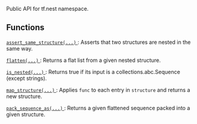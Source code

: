 Public API for tf.nest namespace.



## Functions
[ `assert_same_structure(...)` ](https://tensorflow.google.cn/api_docs/python/tf/nest/assert_same_structure): Asserts that two structures are nested in the same way.

[ `flatten(...)` ](https://tensorflow.google.cn/api_docs/python/tf/nest/flatten): Returns a flat list from a given nested structure.

[ `is_nested(...)` ](https://tensorflow.google.cn/api_docs/python/tf/nest/is_nested): Returns true if its input is a collections.abc.Sequence (except strings).

[ `map_structure(...)` ](https://tensorflow.google.cn/api_docs/python/tf/nest/map_structure): Applies  `func`  to each entry in  `structure`  and returns a new structure.

[ `pack_sequence_as(...)` ](https://tensorflow.google.cn/api_docs/python/tf/nest/pack_sequence_as): Returns a given flattened sequence packed into a given structure.


